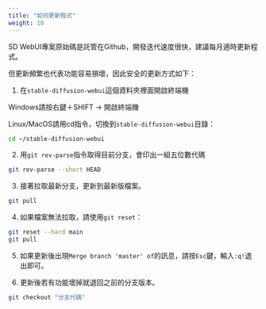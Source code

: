 ```yaml
---
title: "如何更新程式"
weight: 10
---
```


SD WebUI專案原始碼是託管在Github，開發迭代速度很快，建議每月適時更新程式。

但更新頻繁也代表功能容易損壞，因此安全的更新方式如下：

1. 在`stable-diffusion-webui`這個資料夾裡面開啟終端機

Windows請按右鍵＋SHIFT → 開啟終端機

Linux/MacOS請用cd指令，切換到`stable-diffusion-webui`目錄：
```bash
cd ~/stable-diffusion-webui
```

2. 用`git rev-parse`指令取得目前分支，會印出一組五位數代碼
```bash
git rev-parse --short HEAD
```

3. 接著拉取最新分支，更新到最新版檔案。
```bash
git pull
```

4. 如果檔案無法拉取，請使用`git reset`：
```bash
git reset --hard main
git pull
```

5. 如果更新後出現`Merge branch 'master' of`的訊息，請按`Esc`鍵，輸入`:q!`退出即可。


6. 更新後若有功能壞掉就退回之前的分支版本。
```bash
git checkout "分支代碼"
```

